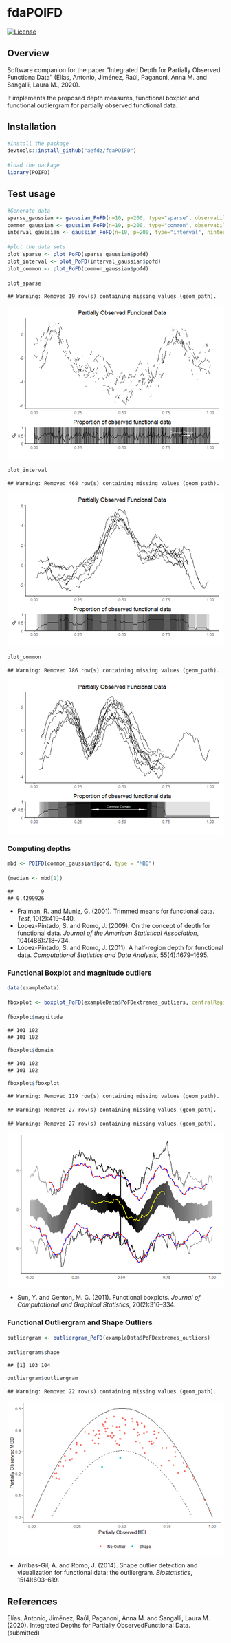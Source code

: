 # fdaPOIFD

<!-- badges: start -->

[![License](https://img.shields.io/badge/license-GPL%20v3-blue.svg)](https://www.gnu.org/licenses/gpl-3.0)
<!-- badges: end -->

## Overview

Software companion for the paper “Integrated Depth for Partially
Observed Functiona Data” (Elías, Antonio, Jiménez, Raúl, Paganoni, Anna
M. and Sangalli, Laura M., 2020).

It implements the proposed depth measures, functional boxplot and
functional outliergram for partially observed functional data.

## Installation

``` r
#install the package
devtools::install_github("aefdz/fdaPOIFD")

#load the package
library(POIFD)
```

## Test usage

``` r
#Generate data
sparse_gaussian <- gaussian_PoFD(n=10, p=200, type="sparse", observability=0.5)
common_gaussian <- gaussian_PoFD(n=10, p=200, type="common", observability=0.5)
interval_gaussian <- gaussian_PoFD(n=10, p=200, type="interval", ninterval=3, observability=0.5)

#plot the data sets
plot_sparse <- plot_PoFD(sparse_gaussian$pofd)
plot_interval <- plot_PoFD(interval_gaussian$pofd)
plot_common <- plot_PoFD(common_gaussian$pofd)

plot_sparse 
```

    ## Warning: Removed 19 row(s) containing missing values (geom_path).

<img src="README_files/figure-gfm/unnamed-chunk-2-1.png" style="display: block; margin: auto;" />

``` r
plot_interval
```

    ## Warning: Removed 468 row(s) containing missing values (geom_path).

<img src="README_files/figure-gfm/unnamed-chunk-2-2.png" style="display: block; margin: auto;" />

``` r
plot_common
```

    ## Warning: Removed 786 row(s) containing missing values (geom_path).

<img src="README_files/figure-gfm/unnamed-chunk-2-3.png" style="display: block; margin: auto;" />

### Computing depths

``` r
mbd <- POIFD(common_gaussian$pofd, type = "MBD")

(median <- mbd[1])
```

    ##         9 
    ## 0.4299926

  - Fraiman, R. and Muniz, G. (2001). Trimmed means for functional data.
    *Test*, 10(2):419–440.
  - Ĺopez-Pintado, S. and Romo, J. (2009). On the concept of depth for
    functional data. *Journal of the American Statistical Association*,
    104(486):718–734.
  - López-Pintado, S. and Romo, J. (2011). A half-region depth for
    functional data. *Computational Statistics and Data Analysis*,
    55(4):1679–1695.

### Functional Boxplot and magnitude outliers

``` r
data(exampleData)

fboxplot <- boxplot_PoFD(exampleData$PoFDextremes_outliers, centralRegion = 0.5, fmag = 1.5, fdom = 1)

fboxplot$magnitude
```

    ## 101 102 
    ## 101 102

``` r
fboxplot$domain
```

    ## 101 102 
    ## 101 102

``` r
fboxplot$fboxplot
```

    ## Warning: Removed 119 row(s) containing missing values (geom_path).

    ## Warning: Removed 27 row(s) containing missing values (geom_path).
    
    ## Warning: Removed 27 row(s) containing missing values (geom_path).

<img src="README_files/figure-gfm/unnamed-chunk-4-1.png" style="display: block; margin: auto;" />

  - Sun, Y. and Genton, M. G. (2011). Functional boxplots. *Journal of
    Computational and Graphical Statistics*, 20(2):316–334.

### Functional Outliergram and Shape Outliers

``` r
outliergram <- outliergram_PoFD(exampleData$PoFDextremes_outliers)

outliergram$shape
```

    ## [1] 103 104

``` r
outliergram$outliergram
```

    ## Warning: Removed 22 row(s) containing missing values (geom_path).

<img src="README_files/figure-gfm/unnamed-chunk-5-1.png" style="display: block; margin: auto;" />

  - Arribas-Gil, A. and Romo, J. (2014). Shape outlier detection and
    visualization for functional data: the outliergram. *Biostatistics*,
    15(4):603–619.

## References

Elías, Antonio, Jiménez, Raúl, Paganoni, Anna M. and Sangalli, Laura M.
(2020). Integrated Depths for Partially ObservedFunctional Data.
(submitted)
